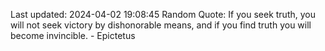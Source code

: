 Last updated: 2024-04-02 19:08:45
Random Quote: If you seek truth, you will not seek victory by dishonorable means, and if you find truth you will become invincible. - Epictetus